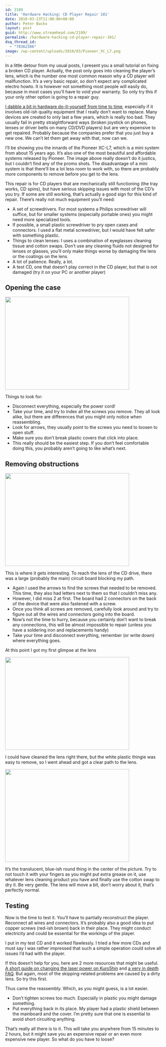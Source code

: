 ```yaml
---
id: 2109
title: 'Hardware Hacking: CD Player Repair 101'
date: 2010-03-23T11:00:00+00:00
author: Peter Backx
layout: post
guid: http://www.streamhead.com/2109/
permalink: /hardware-hacking-cd-player-repair-101/
dsq_thread_id:
  - "78362386"
image: /wp-content/uploads/2010/03/Pioneer_XC_L7.png
---
```

In a little detour from my usual posts, I present you a small tutorial on fixing a broken CD player. Actually, the post only goes into cleaning the player&#8217;s lens, which is the number one most common reason why a CD player will mallfunction. It&#8217;s a very basic repair, so don&#8217;t expect any complicated electro howto. It is however not something most people will easily do, because in most cases you&#8217;ll have to void your warranty. So only try this if your only other option is going to a repair guy.

<!--more-->

<a title="Reparing my Sony GSM" href="http://www.streamhead.com/mobility-is-back/" target="_blank">I dabble a bit in hardware do-it-yourself from time to time</a>, especially if it involves old-ish quality equipment that I really don&#8217;t want to replace. Many devices are created to only last a few years, which is really too bad. They usually fail in pretty straightforward ways (broken joystick on phones, lenses or driver belts on many CD/DVD players) but are very expensive to get repaired. Probably because the companies prefer that you just buy a new one. We can&#8217;t let them get away with that, now can we.

I&#8217;ll be showing you the innards of the Pioneer XC-L7, which is a mini system from about 15 years ago. It&#8217;s also one of the most beautiful and affordable systems released by Pioneer. The image above really doesn&#8217;t do it justics, but I couldn&#8217;t find any of the promo shots. The disadvantage of a mini system is that there&#8217;ll be a lot less room to work with, so there are probably more components to remove before you get to the lens.

This repair is for CD players that are mechanically still functioning (the tray works, CD spins), but have serious skipping issues with most of the CD&#8217;s you try. If some are still working, that&#8217;s actually a good sign for this kind of repair. There&#8217;s really not much equipment you&#8217;ll need:

  * A set of screwdrivers. For most systems a Philips screwdriver will suffice, but for smaller systems (especially portable ones) you might need more specialized tools.
  * If possible, a small plastic screwdriver to pry open cases and connectors. I used a flat metal screwdriver, but I would have felt safer with something plastic.
  * Things to clean lenses: I uses a combination of eyeglasses cleaning tissue and cotton swaps. Don&#8217;t use any cleaning fluids not designed for lenses or glasses, you&#8217;ll only make things worse by damaging the lens or the coatings on the lens.
  * A lot of patience. Really, a lot.
  * A test CD, one that doesn&#8217;t play correct in the CD player, but that is not damaged (try it on your PC or another player)

## Opening the case

<a rel="lightbox" href="http://www.streamhead.com/wp-content/uploads/2010/03/P3200481.jpg"><img style="width: 400px; height: 300px;" src="http://www.streamhead.com/wp-content/uploads/2010/03/zrtn_004p3123669d_tn.jpg" alt="" width="400" height="300" /></a>

Things to look for:

  * Disconnect everything, especially the power cord!
  * Take your time, and try to index all the screws you remove. They all look alike, but there are differences that you might only notice when reassembling.
  * Look for arrows, they usually point to the screws you need to loosen to open stuff.
  * Make sure you don&#8217;t break plastic covers that click into place.
  * This really should be the easiest step. If you don&#8217;t feel comfortable doing this, you probably aren&#8217;t going to like what&#8217;s next.

## Removing obstructions

<a rel="lightbox" href="http://www.streamhead.com/wp-content/uploads/2010/03/P3200482.jpg"><img style="width: 400px; height: 300px;" src="http://www.streamhead.com/wp-content/uploads/2010/03/zrtn_005n41d153a4_tn.jpg" alt="" width="400" height="300" /></a>

This is where it gets interesting. To reach the lens of the CD drive, there was a large (probably the main) circuit board blocking my path.

  * Again I used the arrows to find the screws that needed to be removed. This time, they also had letters next to them so that I couldn&#8217;t miss any.
  * However, I did miss 2 at first. The board had 2 connectors on the back of the device that were also fastened with a screw.
  * Once you think all screws are removed, carefully look around and try to figure out all the wires and connectors going into the board.
  * Now&#8217;s not the time to hurry, because you certainly don&#8217;t want to break any connections, this will be almost impossible to repair (unless you have a soldering iron and replacements handy)
  * Take your time and disconnect everything, remember (or write down) where everything goes.

At this point I got my first glimpse at the lens

<a rel="lightbox" href="http://www.streamhead.com/wp-content/uploads/2010/03/P3200483.jpg"><img style="width: 400px; height: 300px;" src="http://www.streamhead.com/wp-content/uploads/2010/03/zrtn_006n2118a94d_tn.jpg" alt="" width="400" height="300" /></a>

I could have cleaned the lens right there, but the white plastic thingie was easy to remove, so I went ahead and got a clear path to the lens.

<a rel="lightbox" href="http://www.streamhead.com/wp-content/uploads/2010/03/P3200485.jpg"><img style="width: 400px; height: 300px;" src="http://www.streamhead.com/wp-content/uploads/2010/03/zrtn_007n5151adaf_tn.jpg" alt="" width="400" height="300" /></a>

It&#8217;s the translucent, blue-ish round thing in the center of the picture. Try to not touch it with your fingers as you might put extra grease on it, use whatever lens cleaning product you have and finally use the cotton swap to dry it. Be very gentle. The lens will move a bit, don&#8217;t worry about it, that&#8217;s perfectly normal.

## Testing

Now is the time to test it. You&#8217;ll have to partially reconstruct the player. Reconnect all wires and connectors. It&#8217;s probably also a good idea to put copper screws (red-ish brown) back in their place. They might conduct electricity and could be essential for the workings of the player.

I put in my test CD and it worked flawlessly. I tried a few more CDs and must say I was rather impressed that such a simple operation could solve all issues I&#8217;d had with the player.

If this doesn&#8217;t help for you, here are 2 more resources that might be useful. <a title="How to Fix Your CD Player" href="http://www.kuro5hin.org/story/2004/3/24/45212/6874" target="_blank">A short guide on changing the laser power on Kuro5hin</a> and <a title="CD repair FAQ" href="http://www.repairfaq.org/sam/cdfaq.htm" target="_blank">a very in depth FAQ</a>. But again, most of the skipping-related problems are caused by a dirty lens. So try this first.

Thus came the reassembly. Which, as you might guess, is a lot easier.

  * Don&#8217;t tighten screws too much. Especially in plastic you might damage something.
  * Put everything back in its place. My player had a plastic shield between the mainboard and the cover. I&#8217;m pretty sure that one is essential to avoid short circuiting anything.

That&#8217;s really all there is to it. This will take you anywhere from 15 minutes to 2 hours, but it might save you an expensive repair or an even more expensive new player. So what do you have to loose?

<!-- AddThis Advanced Settings generic via filter on the_content -->

<!-- AddThis Share Buttons generic via filter on the_content -->